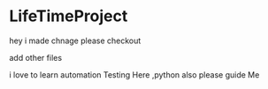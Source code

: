 # LifeTimeProject

hey i made chnage please checkout

add other files 


i love to learn automation Testing Here ,python also please guide Me 
